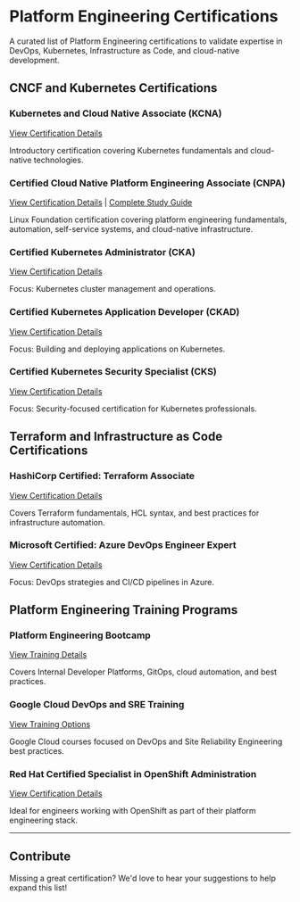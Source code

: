 # Platform Engineering Certifications

A curated list of Platform Engineering certifications to validate expertise in DevOps, Kubernetes, Infrastructure as Code, and cloud-native development.

## CNCF and Kubernetes Certifications

### Kubernetes and Cloud Native Associate (KCNA)
[View Certification Details](https://training.linuxfoundation.org/certification/kubernetes-and-cloud-native-associate-kcna/)

Introductory certification covering Kubernetes fundamentals and cloud-native technologies.

### Certified Cloud Native Platform Engineering Associate (CNPA)
[View Certification Details](./certifications/cnpa/cnpa_readme.md) | [Complete Study Guide](./certifications/cnpa/cnpa_readme.md)

Linux Foundation certification covering platform engineering fundamentals, automation, self-service systems, and cloud-native infrastructure.

### Certified Kubernetes Administrator (CKA)
[View Certification Details](https://training.linuxfoundation.org/certification/certified-kubernetes-administrator-cka/)

Focus: Kubernetes cluster management and operations.

### Certified Kubernetes Application Developer (CKAD)
[View Certification Details](https://training.linuxfoundation.org/certification/certified-kubernetes-application-developer-ckad/)

Focus: Building and deploying applications on Kubernetes.

### Certified Kubernetes Security Specialist (CKS)
[View Certification Details](https://training.linuxfoundation.org/certification/certified-kubernetes-security-specialist-cks/)

Focus: Security-focused certification for Kubernetes professionals.  


## Terraform and Infrastructure as Code Certifications

### HashiCorp Certified: Terraform Associate
[View Certification Details](https://www.hashicorp.com/en/certification)

Covers Terraform fundamentals, HCL syntax, and best practices for infrastructure automation.

### Microsoft Certified: Azure DevOps Engineer Expert
[View Certification Details](https://learn.microsoft.com/en-us/certifications/devops-engineer/)

Focus: DevOps strategies and CI/CD pipelines in Azure.

## Platform Engineering Training Programs

### Platform Engineering Bootcamp
[View Training Details](https://platformengineering.org/)

Covers Internal Developer Platforms, GitOps, cloud automation, and best practices.

### Google Cloud DevOps and SRE Training
[View Training Options](https://cloud.google.com/training/)

Google Cloud courses focused on DevOps and Site Reliability Engineering best practices.

### Red Hat Certified Specialist in OpenShift Administration
[View Certification Details](https://www.redhat.com/en/services/training/ex280-red-hat-certified-specialist-openshift-administration-exam)

Ideal for engineers working with OpenShift as part of their platform engineering stack.  

---

## Contribute

Missing a great certification? We'd love to hear your suggestions to help expand this list!  